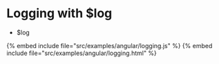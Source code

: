 # Logging with $log

* $log

{% embed include file="src/examples/angular/logging.js" %}
{% embed include file="src/examples/angular/logging.html" %}


